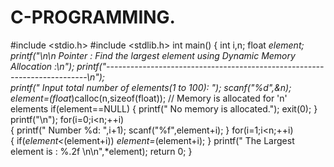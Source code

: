 # C-PROGRAMMING.
#include <stdio.h>
#include <stdlib.h>
int main()
{
    int i,n;
    float *element;
	printf("\n\n Pointer : Find the largest element using Dynamic Memory Allocation :\n"); 
	printf("-------------------------------------------------------------------------\n"); 	
    printf(" Input total number of elements(1 to 100): ");
    scanf("%d",&n);
    element=(float*)calloc(n,sizeof(float));  // Memory is allocated for 'n' elements 
    if(element==NULL)
    {
        printf(" No memory is allocated.");
        exit(0);
    }
    printf("\n");
    for(i=0;i<n;++i)  
    {
       printf(" Number %d: ",i+1);
       scanf("%f",element+i);
    }
    for(i=1;i<n;++i)  
    {
       if(*element<*(element+i)) 
           *element=*(element+i);
    }
    printf(" The Largest element is :  %.2f \n\n",*element);
    return 0;
}
